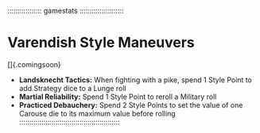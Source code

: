 ::::::::::::::::: gamestats ::::::::::::::::::::::
# Varendish Style Maneuvers

[]{.comingsoon}

- **Landsknecht Tactics:** When fighting with a pike, spend 1 Style Point to add Strategy dice to a Lunge roll
- **Martial Reliability:** Spend 1 Style Point to reroll a Military roll
- **Practiced Debauchery:** Spend 2 Style Points to set the value of one Carouse die to its maximum value before rolling
::::::::::::::::::::::::::::::::::::::::::::::::::

